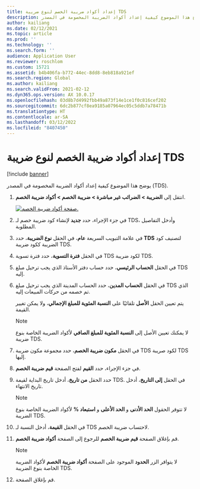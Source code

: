 ```yaml
---
title: إعداد أكواد ضريبة الخصم لنوع ضريبة TDS
description: يوضح هذا الموضوع كيفية إعداد أكواد الضريبة المخصومة في المصدر (TDS).
author: kailiang
ms.date: 02/12/2021
ms.topic: article
ms.prod: ''
ms.technology: ''
ms.search.form: ''
audience: Application User
ms.reviewer: roschlom
ms.custom: 15721
ms.assetid: b4b406fa-b772-44ec-8dd8-8eb818a921ef
ms.search.region: Global
ms.author: kailiang
ms.search.validFrom: 2021-02-12
ms.dyn365.ops.version: AX 10.0.17
ms.openlocfilehash: 03d8b7d4992fbb49a873f14e1ce1f0c816cef202
ms.sourcegitcommit: 6dc2b877cf8ea9185a07964ec05c5ddb7a78471b
ms.translationtype: HT
ms.contentlocale: ar-SA
ms.lasthandoff: 03/12/2022
ms.locfileid: "8407450"
---
```

# <a name="set-up-withholding-tax-codes-for-the-tds-tax-type"></a>إعداد أكواد ضريبة الخصم لنوع ضريبة TDS

[!include [banner](../includes/banner.md)]

يوضح هذا الموضوع كيفية إعداد أكواد الضريبة المخصومة في المصدر (TDS).

1. انتقل إلى **الضريبة \> الضرائب غير مباشرة \> ضريبة الخصم \> أكواد ضريبة الخصم**.

    [![صفحة أكواد ضريبة الخصم.](./media/apac-ind-TDS-17.png)](./media/apac-ind-TDS-17.png)

2. في جزء الإجراء، حدد **جديد** لإنشاء كود ضريبة خصم لـ TDS، وأدخل التفاصيل المطلوبة.
3. في علامة التبويب السريعة **عام**، في الحقل **نوع الضريبة**، حدد **TDS** لتصنيف كود الضريبة ككود ضريبة TDS.
4. في الحقل **فترة التسوية**، حدد فترة تسوية TDS لكود ضريبة TDS.
5. في الحقل **الحساب الرئيسي**، حدد حساب دفتر الأستاذ الذي يجب ترحيل مبلغ TDS إليه.
6. في الحقل **الحساب المدين**، حدد الحساب المدينة الذي يجب ترحيل مبلغ TDS الذي تم خصمه من حركات المبيعات إليه.

    يتم تعيين الحقل **الأصل** تلقائيًا على **النسبة المئوية للمبلغ الإجمالي**، ولا يمكن تغيير القيمة.

    > [!NOTE]
    > لا يمكنك تعيين الأصل إلى **النسبة المئوية للمبلغ الصافي** لأكواد الضريبة الخاصة بنوع ضريبة TDS.

7. في الحقل **مكون ضريبة الخصم**، حدد مجموعة مكون ضريبة TDS لكود صريبة TDS إليها.
8. في جزء الإجراء، حدد **القيم** لفتح الصفحة **قيم ضريبة الخصم**.
9. حدد الحقل **من تاريخ**، أدخل تاريخ البداية لقيمة TDS. في الحقل **إلى التاريخ**، أدخل تاريخ الانتهاء.

    > [!NOTE]
    > لا تتوفر الحقول **الحد الأدنى** و **الحد الأعلى** و **استبعاد %** لأكواد الضريبة الخاصة بنوع الضريبة TDS.

10. في الحقل **القيمة**، أدخل النسبة لـ TDS لاحتساب ضريبة الخصم.
11. قم بإغلاق الصفحة **قيم ضريبة الخصم** للرجوع إلى الصفحة **أكواد ضريبة الخصم**.

    > [!NOTE]
    > لا يتوافر الزر **الحدود** الموجود على الصفحة **أكواد ضريبة الخصم** لأكواد الضريبة الخاصة بنوع الضريبة TDS.

12. قم بإغلاق الصفحة.
